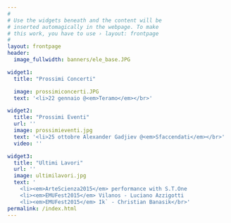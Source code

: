 ```yaml
---
#
# Use the widgets beneath and the content will be
# inserted automagically in the webpage. To make
# this work, you have to use › layout: frontpage
#
layout: frontpage
header:
  image_fullwidth: banners/ele_base.JPG

widget1:
  title: "Prossimi Concerti"

  image: prossimiconcerti.JPG
  text: '<li>22 gennaio @<em>Teramo</em></br>'

widget2:
  title: "Prossimi Eventi"
  url: ''
  image: prossimieventi.jpg
  text: '<li>25 ottobre Alexander Gadjiev @<em>Sfaccendati</em></br>'
  video: ''

widget3:
  title: "Ultimi Lavori"
  url: ''
  image: ultimilavori.jpg
  text: '
    <li><em>ArteScienza2015</em> performance with S.T.One
    <li><em>EMUFest2015</em> Vilanos - Luciano Azzigotti
    <li><em>EMUFest2015</em> Ik` - Christian Banasik</br>'
permalink: /index.html
---
```


<!-- <div id="videoModal" class="reveal-modal large" data-reveal="">
  <div class="flex-video widescreen vimeo" style="display: block;">
    <iframe width="1280" height="720" src="https://www.youtube.com/embed/3b5zCFSmVvU" frameborder="0" allowfullscreen></iframe>
  </div>
  <a class="close-reveal-modal">&#215;</a>
</div> -->
